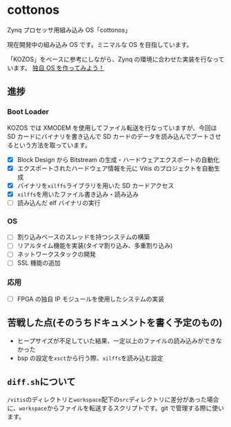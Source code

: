 # cottonos

Zynq プロセッサ用組み込み OS「cottonos」

現在開発中の組み込み OS です。ミニマルな OS を目指しています。

「KOZOS」をベースに参考にしながら、Zynq の環境に合わせた実装を行なっています。
[独自 OS を作ってみよう！](https://kozos.jp/kozos/)

## 進捗

### Boot Loader

KOZOS では XMODEM を使用してファイル転送を行なっていますが、今回は SD カードにバイナリを書き込んで SD カードのデータを読み込んでブートさせるという方法を取っています。

- [x] Block Design から Bitstream の生成・ハードウェアエクスポートの自動化
- [x] エクスポートされたハードウェア情報を元に Vitis のプロジェクトを自動生成
- [x] バイナリを`xilffs`ライブラリを用いた SD カードアクセス
- [x] `xilffs`を用いたファイル書き込み・読み込み
- [ ] 読み込んだ elf バイナリの実行

### OS

- [ ] 割り込みベースのスレッドを持つシステムの構築
- [ ] リアルタイム機能を実装(タイマ割り込み、多重割り込み)
- [ ] ネットワークスタックの開発
- [ ] SSL 機能の追加

### 応用

- [ ] FPGA の独自 IP モジュールを使用したシステムの実装

## 苦戦した点(そのうちドキュメントを書く予定のもの)

- ヒープサイズが不足していた結果、一定以上のファイルの読み込みができなかった
- bsp の設定を`xsct`から行う際、`xilffs`を読み込む設定

## `diff.sh`について

`/vitis`のディレクトリと`workspace`配下の`src`ディレクトリに差分があった場合に、`workspace`からファイルを転送するスクリプトです。git で管理する際に使います。
